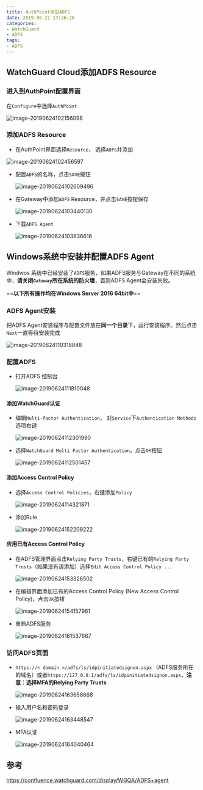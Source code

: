 ```yaml
---
title: AuthPoint添加ADFS
date: 2019-06-21 17:26:20
categories:
- WatchGuard
- ADFS
tags:
- ADFS
---
```


## WatchGuard Cloud添加ADFS Resource

### 进入到AuthPoint配置界面

在`Configure`中选择`AuthPoint`

![image-20190624102156098](http://ww2.sinaimg.cn/large/006tNc79gy1g4c16ygc00j30uu0gemyp.jpg)

<!--more-->

### 添加ADFS Resource

- 在AuthPoint界面选择`Resource`， 选择`ADFS`并添加

![image-20190624102456597](http://ww2.sinaimg.cn/large/006tNc79gy1g4c1a15eqaj30s20f2jsp.jpg)

- 配置`ADFS`的名称，点击`SAVE`按钮

  ![image-20190624102609496](http://ww2.sinaimg.cn/large/006tNc79gy1g4c1bajv6ej31200b60t8.jpg)

- 在Gateway中添加`ADFS` Resource，并点击`SAVE`按钮保存

  ![image-20190624103440130](http://ww4.sinaimg.cn/large/006tNc79gy1g4c1k5j26oj30yr0u077g.jpg)

- 下载`ADFS Agent`

  ![image-20190624103836616](http://ww3.sinaimg.cn/large/006tNc79gy1g4c1o8z6v5j31ay0f6jta.jpg)



## Windows系统中安装并配置ADFS Agent

Windwos 系统中已经安装了`ADFS`服务，如果ADFS服务与Gateway在不同的系统中，**请关闭`Gateway`所在系统的防火墙**，否则ADFS Agent会安装失败。

==**以下所有操作均在Windows Server 2016 64bit中**==

### ADFS Agent安装

把ADFS Agent安装程序与配置文件放在**同一个目录**下，运行安装程序。然后点击`Next`一直等待安装完成

 ![image-20190624110318848](http://ww3.sinaimg.cn/large/006tNc79gy1g4c2dyhpm4j30du0at74n.jpg)

### 配置ADFS

- 打开ADFS 控制台

  ![image-20190624111810048](http://ww4.sinaimg.cn/large/006tNc79gy1g4c2texjd9j30sb0jkacv.jpg)

#### 添加WatchGuard认证

- 编辑`Multi-factor Authentication`， 对`Service`下`Authentication Methods`选项右键

  ![image-20190624112301990](http://ww3.sinaimg.cn/large/006tNc79gy1g4c2ygwbb9j30s30k10un.jpg)

- 选择`WatchGuard Multi Factor Authentication`，点击`OK`按钮

    ![image-20190624112501457](http://ww2.sinaimg.cn/large/006tNc79ly1g4c30klf9tj30di0hwmxi.jpg)

#### 添加Access Control Policy

- 选择`Access Control Policies`，右键添加`Policy`

  ![image-20190624114321871](http://ww4.sinaimg.cn/large/006tNc79gy1g4c3jn470vj30ry0jzwg4.jpg)
  
- 添加Rule

  ![image-20190624152209222](http://ww3.sinaimg.cn/large/006tNc79gy1g4c9va84wyj30s90jvq5c.jpg)

#### 应用已有Access Control Policy

- 在ADFS管理界面点击`Relying Party Trusts`，右键已有的`Relying Party Trusts`（如果没有请添加）选择`Edit Access Control Policy ...`

  ![image-20190624153326502](http://ww2.sinaimg.cn/large/006tNc79gy1g4ca70nfmcj30s90k1tan.jpg)

- 在编辑界面添加已有的Access Control Policy (New Access Control Policy)，点击`OK`按钮

  ![image-20190624154157961](http://ww2.sinaimg.cn/large/006tNc79gy1g4cafw0ph8j30rr0jaq54.jpg)
  
- 重启ADFS服务

  ![image-20190624161537667](http://ww2.sinaimg.cn/large/006tNc79gy1g4cbewxty3j30ry0ixabw.jpg)

### 访问ADFS页面

- `https://< domain >/adfs/ls/idpinitiatedsignon.aspx ` (ADFS服务所在的域名）或者`https://127.0.0.1/adfs/ls/idpinitiatedsignon.aspx`，**注意：选择MFA的Relying Party Trusts**

  ![image-20190624163658668](http://ww3.sinaimg.cn/large/006tNc79gy1g4cc14k71oj30s80kbdiw.jpg)

- 输入用户名和密码登录

  ![image-20190624163448547](http://ww2.sinaimg.cn/large/006tNc79gy1g4cbyvjkdvj30sb0kc77b.jpg)

- MFA认证

  ![image-20190624164040464](http://ww3.sinaimg.cn/large/006tNc79gy1g4cc5717a2j30s90katce.jpg)

## 参考

https://confluence.watchguard.com/display/WGQA/ADFS+agent